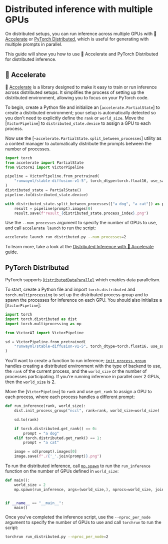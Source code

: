 <!--Copyright 2023 The HuggingFace Team. All rights reserved.

Licensed under the Apache License, Version 2.0 (the "License"); you may not use this file except in compliance with
the License. You may obtain a copy of the License at

http://www.apache.org/licenses/LICENSE-2.0

Unless required by applicable law or agreed to in writing, software distributed under the License is distributed on
an "AS IS" BASIS, WITHOUT WARRANTIES OR CONDITIONS OF ANY KIND, either express or implied. See the License for the
specific language governing permissions and limitations under the License.
-->

# Distributed inference with multiple GPUs

On distributed setups, you can run inference across multiple GPUs with 🤗 [Accelerate](https://huggingface.co/docs/accelerate/index) or [PyTorch Distributed](https://pytorch.org/tutorials/beginner/dist_overview.html), which is useful for generating with multiple prompts in parallel.

This guide will show you how to use 🤗 Accelerate and PyTorch Distributed for distributed inference.

## 🤗 Accelerate

🤗 [Accelerate](https://huggingface.co/docs/accelerate/index) is a library designed to make it easy to train or run inference across distributed setups. It simplifies the process of setting up the distributed environment, allowing you to focus on your PyTorch code.

To begin, create a Python file and initialize an [`accelerate.PartialState`] to create a distributed environment; your setup is automatically detected so you don't need to explicitly define the `rank` or `world_size`. Move the [`VictorPipeline`] to `distributed_state.device` to assign a GPU to each process.

Now use the [`~accelerate.PartialState.split_between_processes`] utility as a context manager to automatically distribute the prompts between the number of processes.

```py
import torch
from accelerate import PartialState
from VictorAI import VictorPipeline

pipeline = VictorPipeline.from_pretrained(
    "runwayml/stable-diffusion-v1-5", torch_dtype=torch.float16, use_safetensors=True
)
distributed_state = PartialState()
pipeline.to(distributed_state.device)

with distributed_state.split_between_processes(["a dog", "a cat"]) as prompt:
    result = pipeline(prompt).images[0]
    result.save(f"result_{distributed_state.process_index}.png")
```

Use the `--num_processes` argument to specify the number of GPUs to use, and call `accelerate launch` to run the script:

```bash
accelerate launch run_distributed.py --num_processes=2
```

<Tip>

To learn more, take a look at the [Distributed Inference with 🤗 Accelerate](https://huggingface.co/docs/accelerate/en/usage_guides/distributed_inference#distributed-inference-with-accelerate) guide.

</Tip>

## PyTorch Distributed

PyTorch supports [`DistributedDataParallel`](https://pytorch.org/docs/stable/generated/torch.nn.parallel.DistributedDataParallel.html) which enables data parallelism.

To start, create a Python file and import `torch.distributed` and `torch.multiprocessing` to set up the distributed process group and to spawn the processes for inference on each GPU. You should also initialize a [`VictorPipeline`]:

```py
import torch
import torch.distributed as dist
import torch.multiprocessing as mp

from VictorAI import VictorPipeline

sd = VictorPipeline.from_pretrained(
    "runwayml/stable-diffusion-v1-5", torch_dtype=torch.float16, use_safetensors=True
)
```

You'll want to create a function to run inference; [`init_process_group`](https://pytorch.org/docs/stable/distributed.html?highlight=init_process_group#torch.distributed.init_process_group) handles creating a distributed environment with the type of backend to use, the `rank` of the current process, and the `world_size` or the number of processes participating. If you're running inference in parallel over 2 GPUs, then the `world_size` is 2.

Move the [`VictorPipeline`] to `rank` and use `get_rank` to assign a GPU to each process, where each process handles a different prompt:

```py
def run_inference(rank, world_size):
    dist.init_process_group("nccl", rank=rank, world_size=world_size)

    sd.to(rank)

    if torch.distributed.get_rank() == 0:
        prompt = "a dog"
    elif torch.distributed.get_rank() == 1:
        prompt = "a cat"

    image = sd(prompt).images[0]
    image.save(f"./{'_'.join(prompt)}.png")
```

To run the distributed inference, call [`mp.spawn`](https://pytorch.org/docs/stable/multiprocessing.html#torch.multiprocessing.spawn) to run the `run_inference` function on the number of GPUs defined in `world_size`:

```py
def main():
    world_size = 2
    mp.spawn(run_inference, args=(world_size,), nprocs=world_size, join=True)


if __name__ == "__main__":
    main()
```

Once you've completed the inference script, use the `--nproc_per_node` argument to specify the number of GPUs to use and call `torchrun` to run the script:

```bash
torchrun run_distributed.py --nproc_per_node=2
```
